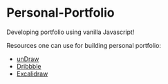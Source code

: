 # Personal-Portfolio

Developing portfolio using vanilla Javascript! 

Resources one can use for building personal portfolio:

- [unDraw](https://undraw.co/)
- [Dribbble](https://dribbble.com/)
- [Excalidraw](https://excalidraw.com/)
